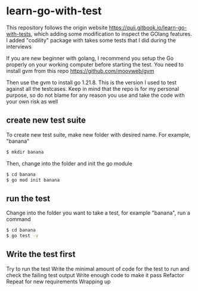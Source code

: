 # learn-go-with-test

This repository follows the origin website https://quii.gitbook.io/learn-go-with-tests, which adding some modification to inspect the GOlang features. I added "codility" package with takes some tests that I did during the interviews

If you are new beginner with golang, I recommend you setup the Go properly on your working computer before starting the test. You need to install gvm from this repo https://github.com/moovweb/gvm

Then use the gvm to install go 1.21.8. This is the version I used to test against all the testcases. Keep in mind that the repo is for my personal purpose, so do not blame for any reason you use and take the code with your own risk as well

## create new test suite
To create new test suite, make new folder with desired name. For example, "banana"
```bash
$ mkdir banana
```
Then, change into the folder and init the go module
```bash
$ cd banana
$ go mod init banana
```
## run the test
Change into the folder you want to take a test, for example "banana", run a command
```bash
$ cd banana
$ go test -v
```

## Write the test first
Try to run the test
Write the minimal amount of code for the test to run and check the failing test output
Write enough code to make it pass
Refactor
Repeat for new requirements
Wrapping up